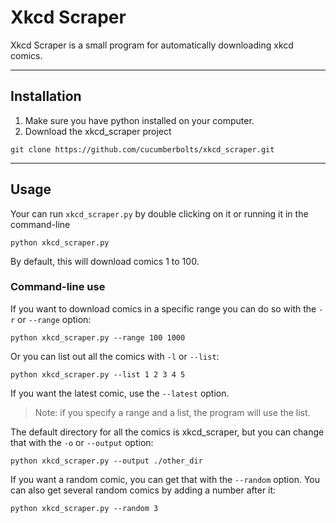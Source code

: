 # Xkcd Scraper
Xkcd Scraper is a small program for automatically downloading xkcd comics.

---

## Installation
1) Make sure you have python installed on your computer.
2) Download the xkcd_scraper project
```
git clone https://github.com/cucumberbolts/xkcd_scraper.git
```
---

## Usage
Your can run `xkcd_scraper.py` by double clicking on it or running it in the command-line

```
python xkcd_scraper.py
```
By default, this will download comics 1 to 100.

### Command-line use

If you want to download comics in a specific range you can do so with the `-r` or `--range` option:

```
python xkcd_scraper.py --range 100 1000
```

Or you can list out all the comics with `-l` or `--list`:

```
python xkcd_scraper.py --list 1 2 3 4 5
```

If you want the latest comic, use the `--latest` option.

> Note: if you specify a range and a list, the program will use the list.

The default directory for all the comics is xkcd_scraper, but you can change that with the `-o` or `--output` option:

```
python xkcd_scraper.py --output ./other_dir
```

If you want a random comic, you can get that with the `--random` option. You can also get several random comics by adding a number after it:

```
python xkcd_scraper.py --random 3
```
